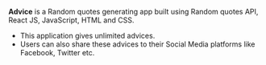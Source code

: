 **Advice** is a Random quotes generating app built using Random quotes API, React JS, JavaScript, HTML and CSS.
+ This application gives unlimited advices.
+ Users can also share these advices to their Social Media platforms like Facebook, Twitter etc.
